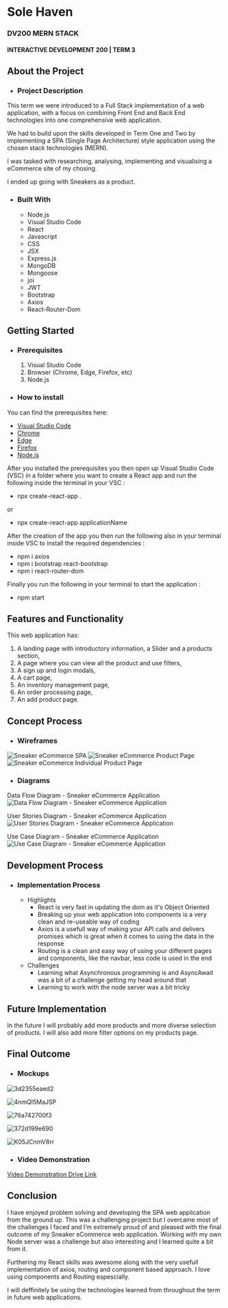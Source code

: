 # Sole Haven
### DV200 MERN STACK
#### INTERACTIVE DEVELOPMENT 200 | TERM 3

## About the Project
* ### Project Description

This term we were introduced to a Full Stack implementation of a web application, with a focus on combining Front End and Back End technologies into one comprehensive web application. 

We had to build upon the skills developed in Term One and Two by implementing a SPA (Single Page Architecture) style application using the chosen stack technologies (MERN).

I was tasked with researching, analysing, implementing and visualising a eCommerce site of my chosing.

I ended up going with Sneakers as a product.

* ### Built With
   * Node.js
   * Visual Studio Code
   * React
   * Javascript
   * CSS
   * JSX
   * Express.js
   * MongoDB
   * Mongoose
   * joi
   * JWT
   * Bootstrap
   * Axios
   * React-Router-Dom

## Getting Started
* ### Prerequisites
   1. Visual Studio Code
   2. Browser (Chrome, Edge, Firefox, etc)
   3. Node.js

* ### How to install

You can find the prerequisites here:

* [Visual Studio Code](https://code.visualstudio.com/download)
* [Chrome](https://www.google.com/chrome/)
* [Edge](https://www.microsoft.com/en-us/edge/download)
* [Firefox](https://www.mozilla.org/en-US/firefox/new/)
* [Node.js](https://nodejs.org/en/download)

After you installed the prerequisites you then open up Visual Studio Code (VSC) in a folder where you want to create a React app and run the following inside the terminal in your VSC :
* npx create-react-app .

or

* npx create-react-app applicationName

After the creation of the app you then run the following  also in your terminal inside VSC to install the required dependencies :
* npm i axios
* npm i bootstrap react-bootstrap
* npm i react-router-dom

Finally you run the following in your terminal to start the application :
* npm start

## Features and Functionality

This web application has:
   
   1. A landing page with introductory information, a Slider and a products section, 
   2. A page where you can view all the product and use filters,
   3. A sign up and login modals,
   4. A cart page,
   5. An inventory management page,
   6. An order processing page,
   7. An add product page. 
   
## Concept Process
* ### Wireframes

![Sneaker eCommerce SPA](https://github.com/DieterR97/DV200-3/assets/113913471/ba0dff23-e8d0-42b9-92fc-2baedaac7133)
![Sneaker eCommerce Product Page](https://github.com/DieterR97/DV200-3/assets/113913471/300b045e-847a-45c7-93a1-a497b279f669)
![Sneaker eCommerce Individual Product Page](https://github.com/DieterR97/DV200-3/assets/113913471/7bc322a4-0f1b-4bea-b49e-48934624f4bf)

* ### Diagrams
Data Flow Diagram - Sneaker eCommerce Application
![Data Flow Diagram - Sneaker eCommerce Application](https://github.com/DieterR97/DV200-3/assets/113913471/5851a977-1195-4e4b-a407-103a22cea011)

User Stories Diagram  - Sneaker eCommerce Application
![User Stories Diagram  - Sneaker eCommerce Application](https://github.com/DieterR97/DV200-3/assets/113913471/0abfd29f-10d7-4d27-8f31-348fdaba4a25)

Use Case Diagram - Sneaker eCommerce Application
![Use Case Diagram - Sneaker eCommerce Application](https://github.com/DieterR97/DV200-3/assets/113913471/b6a89abd-7ffc-4330-a038-ecf47d1b9d17)

## Development Process
* ### Implementation Process
    * Highlights
      * React is very fast in updating the dom as it's Object Oriented
      * Breaking up your web application into components is a very clean and re-useable way of coding
      * Axios is a usefull way of making your API calls and delivers promises which is great when it comes to using the data in the response
      * Routing is a clean and easy way of using your different pages and components, like the navbar, less code is used in the end
    * Challenges
      * Learning what Asynchronous programming is and AsyncAwait was a bit of a challenge getting my head around that
      * Learning to work with the node server was a bit tricky

## Future Implementation

In the future I will probably add more products and more diverse selection of products. I will also add more filter options on my products page.

## Final Outcome
* ### Mockups

![3d2355eaed2](https://github.com/DieterR97/DV200-3/assets/113913471/20a07ac7-3651-4df3-9935-e7b2d3ceb587)

![4nmQI5MaJSP](https://github.com/DieterR97/DV200-3/assets/113913471/19b92749-355a-4c75-8284-272047eb6bee)

![76a742700f3](https://github.com/DieterR97/DV200-3/assets/113913471/579a24d1-2254-4f52-a9ab-2faeec60fa04)

![372d199e690](https://github.com/DieterR97/DV200-3/assets/113913471/3bcfcfab-2bb6-47ef-84ae-1f29189fd70b)

![K05JCnmV8rr](https://github.com/DieterR97/DV200-3/assets/113913471/fbeb01e0-d9a0-432c-a865-e25b64619fa7)


* ### Video Demonstration

[Video Demonstration Drive Link](https://drive.google.com/file/d/1qxAuDnLwfF3Joo6a5klfrHWX2YqzNHxx/view?usp=sharing)

## Conclusion

I have enjoyed problem solving and developing the SPA web application from the ground up. This was a challenging project but I overcame most of the challenges I faced and I’m extremely proud of and pleased with the final outcome of my Sneaker eCommerce web application. Working with my own Node server was a challenge but also interesting and I learned quite a bit from it.

Furthering my React skills was awesome along with the very usefull implementation of axios, routing and component based approach. I love using components and Routing espescially.

I will deffinitely be using the technologies learned from throughout the term in future web applications.
